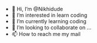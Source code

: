- 👋 Hi, I’m @Nikhidude
- 👀 I’m interested in learn coding
- 🌱 I’m currently learning coding
- 💞️ I’m looking to collaborate on ...
- 📫 How to reach me my mail

<!---
Nikhidude/Nikhidude is a ✨ special ✨ repository because its `README.md` (this file) appears on your GitHub profile.
You can click the Preview link to take a look at your changes.
--->

